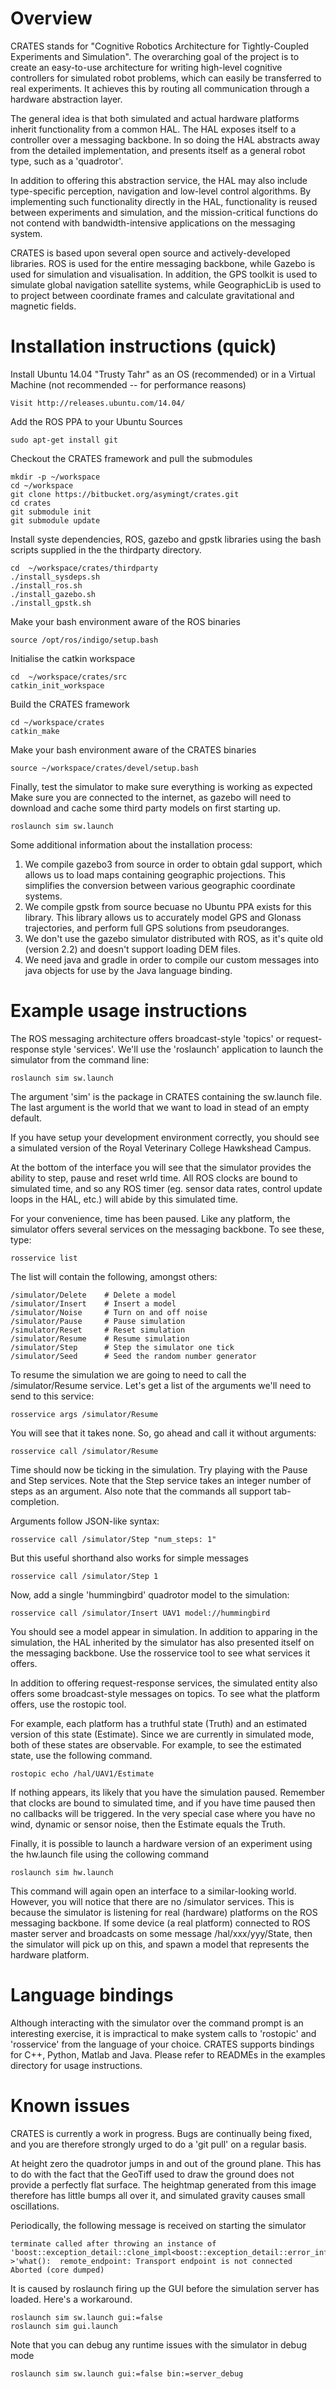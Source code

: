 Overview
========

CRATES stands for "Cognitive Robotics Architecture for Tightly-Coupled Experiments and Simulation". The overarching goal of the project is to create an easy-to-use architecture for writing high-level cognitive controllers for simulated robot problems, which can easily be transferred to real experiments. It achieves this by routing all communication through a hardware abstraction layer.

The general idea is that both simulated and actual hardware platforms inherit functionality from a common HAL. The HAL exposes itself to a controller over a messaging backbone. In so doing the HAL abstracts away from the detailed implementation, and presents itself as a general robot type, such as a 'quadrotor'. 

In addition to offering this abstraction service, the HAL may also include type-specific perception, navigation and low-level control algorithms. By implementing such functionality directly in the HAL, functionality is reused between experiments and simulation, and the mission-critical functions do not contend with bandwidth-intensive applications on the messaging system.

CRATES is based upon several open source and actively-developed libraries. ROS is used for the entire messaging backbone, while Gazebo is used for simulation and visualisation. In addition, the GPS toolkit is used to simulate global navigation satellite systems, while GeographicLib is used to to project between coordinate frames and calculate gravitational and magnetic fields.

Installation instructions (quick)
=================================

Install Ubuntu 14.04 "Trusty Tahr" as an OS (recommended) or in a Virtual Machine (not recommended -- for performance reasons)

	Visit http://releases.ubuntu.com/14.04/

Add the ROS PPA to your Ubuntu Sources

	sudo apt-get install git

Checkout the CRATES framework and pull the submodules

	mkdir -p ~/workspace
	cd ~/workspace
	git clone https://bitbucket.org/asymingt/crates.git
	cd crates
	git submodule init
	git submodule update

Install syste dependencies, ROS, gazebo and gpstk libraries using the bash scripts supplied in the the thirdparty directory.

	cd  ~/workspace/crates/thirdparty
	./install_sysdeps.sh
	./install_ros.sh
	./install_gazebo.sh
	./install_gpstk.sh

Make your bash environment aware of the ROS binaries

	source /opt/ros/indigo/setup.bash

Initialise the catkin workspace
	
	cd  ~/workspace/crates/src
	catkin_init_workspace

Build the CRATES framework

	cd ~/workspace/crates
	catkin_make

Make your bash environment aware of the CRATES binaries

	source ~/workspace/crates/devel/setup.bash

Finally, test the simulator to make sure everything is working as expected Make sure you are connected to the internet, as gazebo will need to download and cache some third party models on first starting up.

	roslaunch sim sw.launch

Some additional information about the installation process:
1. We compile gazebo3 from source in order to obtain gdal support, which allows us to load maps containing geographic projections. This simplifies the conversion between various geographic coordinate systems.
2. We compile gpstk from source becuase no Ubuntu PPA exists for this library. This library allows us to accurately model GPS and Glonass trajectories, and perform full GPS solutions from pseudoranges.
3. We don't use the gazebo simulator distributed with ROS, as it's quite old (version 2.2) and doesn't support loading DEM files.
4. We need java and gradle in order to compile our custom messages into java objects for use by the Java language binding.

Example usage instructions
==========================

The ROS messaging architecture offers broadcast-style 'topics' or request-response style 'services'. We'll use the 'roslaunch' application to launch the simulator from the command line:

	roslaunch sim sw.launch

The argument 'sim' is the package in CRATES containing the sw.launch file. The last argument is the world that we want to load in stead of an empty default.

If you have setup your development environment correctly, you should see a simulated version of the Royal Veterinary College Hawkshead Campus.

At the bottom of the interface you will see that the simulator provides the ability to step, pause and reset wrld time. All ROS clocks are bound to simulated time, and so any ROS timer (eg. sensor data rates, control update loops in the HAL, etc.) will abide by this simulated time.

For your convenience, time has been paused. Like any platform, the simulator offers several services on the messaging backbone. To see these, type:

	rosservice list

The list will contain the following, amongst others:

	/simulator/Delete    # Delete a model
	/simulator/Insert    # Insert a model
	/simulator/Noise     # Turn on and off noise
	/simulator/Pause     # Pause simulation
	/simulator/Reset     # Reset simulation
	/simulator/Resume    # Resume simulation
	/simulator/Step      # Step the simulator one tick
	/simulator/Seed      # Seed the random number generator

To resume the simulation we are going to need to call the /simulator/Resume service. Let's get a list of the arguments we'll need to send to this service:

	rosservice args /simulator/Resume

You will see that it takes none. So, go ahead and call it without arguments:

	rosservice call /simulator/Resume

Time should now be ticking in the simulation. Try playing with the Pause and Step services. Note that the Step service takes an integer number of steps as an argument. Also note that the commands all support tab-completion. 

Arguments follow JSON-like syntax:

	rosservice call /simulator/Step "num_steps: 1"

But this useful shorthand also works for simple messages

	rosservice call /simulator/Step 1

Now, add a single 'hummingbird' quadrotor model to the simulation:

	rosservice call /simulator/Insert UAV1 model://hummingbird

You should see a model appear in simulation. In addition to apparing in the simulation, the HAL inherited by the simulator has also presented itself on the messaging backbone. Use the rosservice tool to see what services it offers.

In addition to offering request-response services, the simulated entity also offers some broadcast-style messages on topics. To see what the platform offers, use the rostopic tool. 

For example, each platform has a truthful state (Truth) and an estimated version of this state (Estimate). Since we are currently in simulated mode, both of these states are observable. For example, to see the estimated state, use the following command.

	rostopic echo /hal/UAV1/Estimate

If nothing appears, its likely that you have the simulation paused. Remember that clocks are bound to simulated time, and if you have time paused then no callbacks will be triggered. In the very special case where you have no wind, dynamic or sensor noise, then the Estimate equals the Truth.

Finally, it is possible to launch a hardware version of an experiment using the hw.launch file using the collowing command

	roslaunch sim hw.launch

This command will again open an interface to a similar-looking world. However, you will notice that there are no /simulator services. This is because the simulator is listening for real (hardware) platforms on the ROS messaging backbone. If some device (a real platform) connected to ROS master server and broadcasts on some message /hal/xxx/yyy/State, then the simulator will pick up on this, and spawn a model that represents the hardware platform.

Language bindings
=================

Although interacting with the simulator over the command prompt is an interesting exercise, it is impractical to make system calls to 'rostopic' and 'rosservice' from the language of your choice. CRATES supports bindings for C++, Python, Matlab and Java. Please refer to READMEs in the examples directory for usage instructions.

Known issues
============

CRATES is currently a work in progress. Bugs are continually being fixed, and you are therefore strongly urged to do a 'git pull' on a regular basis. 

At height zero the quadrotor jumps in and out of the ground plane. This has to do with the fact that the GeoTiff used to draw the ground does not provide a perfectly flat surface. The heightmap generated from this image therefore has little bumps all over it, and simulated gravity causes small oscillations.

Periodically, the following message is received on starting the simulator

	terminate called after throwing an instance of 'boost::exception_detail::clone_impl<boost::exception_detail::error_info_injector<boost::system::system_error> >'what():  remote_endpoint: Transport endpoint is not connected
	Aborted (core dumped)
  
It is caused by roslaunch firing up the GUI before the simulation server has loaded. Here's a workaround.

	roslaunch sim sw.launch gui:=false
	roslaunch sim gui.launch
 
Note that you can debug any runtime issues with the simulator in debug mode

	roslaunch sim sw.launch gui:=false bin:=server_debug

 